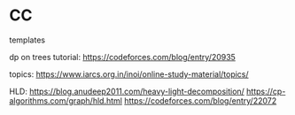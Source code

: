 # CC
templates


dp on trees tutorial:
https://codeforces.com/blog/entry/20935


topics:
https://www.iarcs.org.in/inoi/online-study-material/topics/


HLD:
https://blog.anudeep2011.com/heavy-light-decomposition/
https://cp-algorithms.com/graph/hld.html
https://codeforces.com/blog/entry/22072
